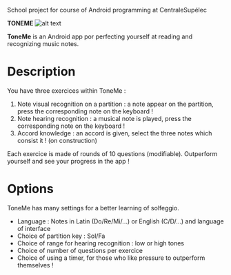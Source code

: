 School project for course of Android programming at CentraleSupélec

**TONEME** ![alt text](https://github.com/leihuayi/ToneMe/blob/master/app/src/main/res/drawable/icon_300.png "ToneMe Logo")

**ToneMe** is an Android app por perfecting yourself at reading and recognizing music notes.

# Description

You have three exercices within ToneMe :
1. Note visual recognition on a partition : a note appear on the partition, press the corresponding note on the keyboard !
2. Note hearing recognition :  a musical note is played, press the corresponding note on the keyboard !
3. Accord knowledge : an accord is given, select the three notes which consist it ! (on construction)

Each exercice is made of rounds of 10 questions (modifiable). Outperform yourself and see your progress in the app !

# Options

ToneMe has many settings for a better learning of solfeggio.
* Language : Notes in Latin (Do/Re/Mi/...) or English (C/D/...) and language of interface
* Choice of partition key : Sol/Fa
* Choice of range for hearing recognition : low or high tones
* Choice of number of questions per exercice
* Choice of using a timer, for those who like pressure to outperform themselves !

